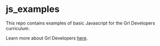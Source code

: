 # js_examples

This repo contains examples of basic Javascript for the Grl Developers curriculum.

Learn more about Grl Developers [here](https://www.grldevelopers.com).
